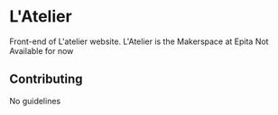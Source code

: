 # L'Atelier
Front-end of L'atelier website. L'Atelier is the Makerspace at Epita
Not Available for now

## Contributing
No guidelines
